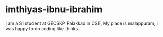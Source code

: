 # imthiyas-ibnu-ibrahim
I am a S1 student at GECSKP Palakkad in CSE, My place is malappuram, i was happy to do coding like thinks...
